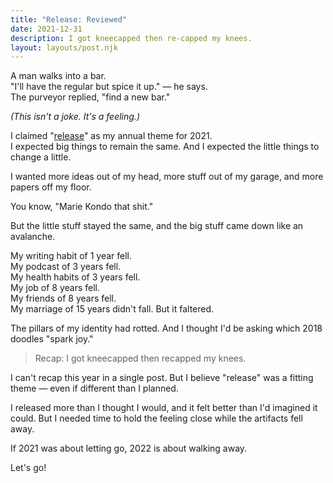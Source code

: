 ```yaml
---
title: "Release: Reviewed"
date: 2021-12-31
description: I got kneecapped then re-capped my knees.
layout: layouts/post.njk
---
```


A man walks into a bar.  
"I'll have the regular but spice it up." — he says.  
The purveyor replied, "find a new bar."

_(This isn't a joke. It's a feeling.)_

I claimed "[release](../release)" as my annual theme for 2021.  
I expected big things to remain the same. And I expected the little things to change a little.

I wanted more ideas out of my head, more stuff out of my garage, and more papers off my floor.

You know, "Marie Kondo that shit."

But the little stuff stayed the same, and the big stuff came down like an avalanche.

My writing habit of 1 year fell.  
My podcast of 3 years fell.  
My health habits of 3 years fell.  
My job of 8 years fell.  
My friends of 8 years fell.  
My marriage of 15 years didn't fall. But it faltered.

The pillars of my identity had rotted.
And I thought I'd be asking which 2018 doodles "spark joy."

> Recap: I got kneecapped then recapped my knees.

I can't recap this year in a single post. But I believe "release" was a fitting theme — even if different than I planned.

I released more than I thought I would, and it felt better than I'd imagined it could. But I needed time to hold the feeling close while the artifacts fell away.

If 2021 was about letting go, 2022 is about walking away.

Let's go!
